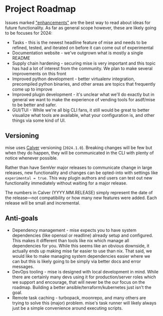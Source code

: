 # Project Roadmap

Issues
marked ["enhancements"](https://github.com/jdx/mise/issues?q=is%3Aissue+is%3Aopen+label%3Aenhancement)
are the best way to read about ideas for future
functionality. As far as general scope however, these are likely going to be focuses for 2024:

- Tasks - this is the newest headline feature of mise and needs to be refined, tested, and iterated
  on before it can come out of experimental
- Documentation website - we've outgrown what is mostly a single README
- Supply chain hardening - securing mise is very important and this topic has had a lot of interest
  from the community. We plan to make several improvements on this front
- Improved python development - better virtualenv integration, precompiled python binaries, and
  other areas are topics that frequently come up to improve
- Improved plugin development - it's unclear what we'll do exactly but in general we want to make
  the experience of vending tools for asdf/mise to be better and safer.
- GUI/TUI - While we're all big CLI fans, it still would be great to better visualize what tools are
  available, what your configuration is, and other things via some kind of UI.

## Versioning

mise uses [Calver](https://calver.org/) versioning (`2024.1.0`).
Breaking changes will be few but when they do happen,
they will be communicated in the CLI with plenty of notice whenever possible.

Rather than have SemVer major releases to communicate change in large releases,
new functionality and changes can be opted-into with settings like `experimental = true`.
This way plugin authors and users can
test out new functionality immediately without waiting for a major release.

The numbers in Calver (YYYY.MM.RELEASE) simply represent the date of the release—not compatibility
or how many new features were added.
Each release will be small and incremental.

## Anti-goals

- Dependency management - mise expects you to have system dependencies (like openssl or readline)
  already setup and configured. This makes it different than tools like nix which manage all
  dependencies for you. While this seems like an obvious downside, it actually ends up making mise
  far easier to use than nix. That said, we would like to make managing system dependencies easier
  where we can but this is likely going to be simply via better docs and error messages.
- DevOps tooling - mise is designed with local development in mind. While there are certainly many
  devs using it for production/server roles which we support and encourage, that will never be the
  our focus on the roadmap. Building a better ansible/terraform/kubernetes just isn't the goal.
- Remote task caching - turbopack, moonrepo, and many others are trying to solve this (major)
  problem. mise's task runner will likely always just be a simple convenience around executing
  scripts.
